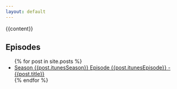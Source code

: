 ```yaml
---
layout: default
---
```


{{content}}

<h2>Episodes</h2>

<ul>
{% for post in site.posts %}
<li><a href="{{post.url | prepend: site.baseurl}}">Season {{post.itunesSeason}} Episode {{post.itunesEpisode}} - {{post.title}}</a></li>
{% endfor %}
</ul>
